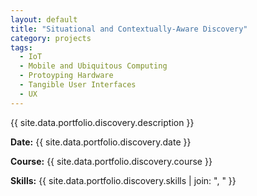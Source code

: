 ```yaml
---
layout: default
title: "Situational and Contextually-Aware Discovery"
category: projects
tags:
  - IoT
  - Mobile and Ubiquitous Computing
  - Protoyping Hardware
  - Tangible User Interfaces
  - UX
---
```


{{ site.data.portfolio.discovery.description }}

**Date:** {{ site.data.portfolio.discovery.date }}

**Course:** {{ site.data.portfolio.discovery.course }}

**Skills:** {{ site.data.portfolio.discovery.skills | join: ", " }}
